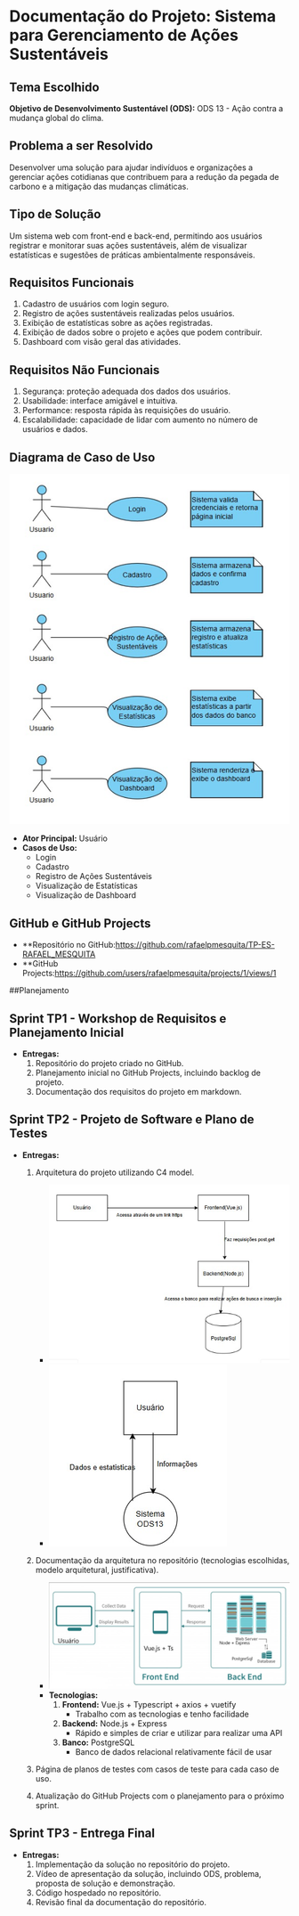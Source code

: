# Documentação do Projeto: Sistema para Gerenciamento de Ações Sustentáveis

## Tema Escolhido
**Objetivo de Desenvolvimento Sustentável (ODS):** ODS 13 - Ação contra a mudança global do clima.

## Problema a ser Resolvido
Desenvolver uma solução para ajudar indivíduos e organizações a gerenciar ações cotidianas que contribuem para a redução da pegada de carbono e a mitigação das mudanças climáticas.

## Tipo de Solução
Um sistema web com front-end e back-end, permitindo aos usuários registrar e monitorar suas ações sustentáveis, além de visualizar estatísticas e sugestões de práticas ambientalmente responsáveis.

## Requisitos Funcionais
1. Cadastro de usuários com login seguro.
2. Registro de ações sustentáveis realizadas pelos usuários.
3. Exibição de estatísticas sobre as ações registradas.
4. Exibição de dados sobre o projeto e ações que podem contribuir.
5. Dashboard com visão geral das atividades.

## Requisitos Não Funcionais
1. Segurança: proteção adequada dos dados dos usuários.
2. Usabilidade: interface amigável e intuitiva.
3. Performance: resposta rápida às requisições do usuário.
4. Escalabilidade: capacidade de lidar com aumento no número de usuários e dados.

## Diagrama de Caso de Uso
![Diagrama de Caso de Uso](Imagens/diagrama-de-caso-de-uso.jpg)

- **Ator Principal:** Usuário
- **Casos de Uso:**
  - Login
  - Cadastro
  - Registro de Ações Sustentáveis
  - Visualização de Estatísticas
  - Visualização de Dashboard

## GitHub e GitHub Projects
- **Repositório no GitHub:https://github.com/rafaelpmesquita/TP-ES-RAFAEL_MESQUITA
- **GitHub Projects:https://github.com/users/rafaelpmesquita/projects/1/views/1

##Planejamento

## Sprint TP1 - Workshop de Requisitos e Planejamento Inicial
- **Entregas:**
  1. Repositório do projeto criado no GitHub.
  2. Planejamento inicial no GitHub Projects, incluindo backlog de projeto.
  3. Documentação dos requisitos do projeto em markdown.

## Sprint TP2 - Projeto de Software e Plano de Testes
- **Entregas:**
  1. Arquitetura do projeto utilizando C4 model.
     - ![Diagrama de Container](Imagens/diagrama-de-container.jpg)
     - ![Diagrama de Contexto](Imagens/diagrama-de-contexto.jpg)
     <!-- - ![Diagrama de Componentes](imagens/diagrama-de-componentes.jpg) -->
  2. Documentação da arquitetura no repositório (tecnologias escolhidas, modelo arquitetural, justificativa).
     - ![Modelo Arquitetural](Imagens/modelo-arquitetural.jpg)
     - **Tecnologias:** 
       1. **Frontend:** Vue.js + Typescript + axios + vuetify
          - Trabalho com as tecnologias e tenho facilidade
       2. **Backend:** Node.js + Express
          - Rápido e simples de criar e utilizar para realizar uma API
       3. **Banco:** PostgreSQL
          - Banco de dados relacional relativamente fácil de usar

  3. Página de planos de testes com casos de teste para cada caso de uso.
  4. Atualização do GitHub Projects com o planejamento para o próximo sprint.

## Sprint TP3 - Entrega Final
- **Entregas:**
  1. Implementação da solução no repositório do projeto.
  2. Vídeo de apresentação da solução, incluindo ODS, problema, proposta de solução e demonstração.
  3. Código hospedado no repositório.
  4. Revisão final da documentação do repositório.

